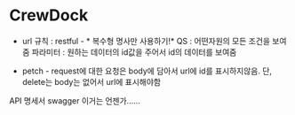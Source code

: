 # CrewDock

- url 규칙 : restful - * 복수형 명사만 사용하기!* 
QS : 어떤자원의 모든 조건을 보여줌
파라미터 : 원하는 데이터의 id값을 주어서 id의 데이터를 보여줌


- petch -
request에 대한 요청은 body에 담아서 url에 id를 표시하지않음.
단, delete는 body는 없어서 url에 표시해야함

API 명세서 swagger 이거는 언젠가...... 
